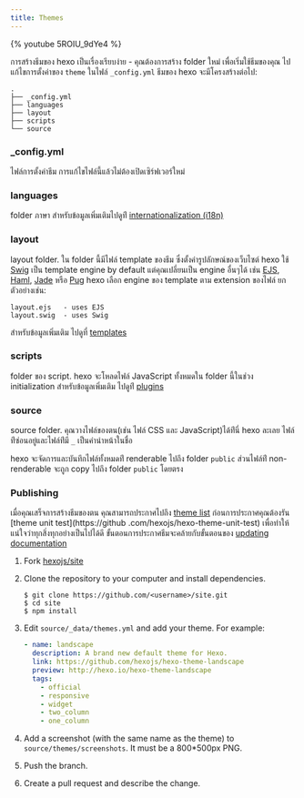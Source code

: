```yaml
---
title: Themes
---
```


{% youtube 5ROIU_9dYe4 %}

การสร้างธีมของ hexo เป็นเรื่องเรียบง่าย - คุณต้องการสร้าง folder ใหม่ เพื่อเริ่มใช้ธีมของคุณ ไปแก้ไขการตั้งค่าของ `theme` ในไฟล์ `_config.yml` ธีมของ hexo จะมีโครงสร้างต่อไป:

``` plain
.
├── _config.yml
├── languages
├── layout
├── scripts
└── source
```

### _config.yml

ไฟล์การตั้งค่าธีม  การแก้ไขไฟล์นี้แล้วไม่ต้องเปิดเซิร์ฟเวอร์ใหม่

### languages

folder ภาษา สำหรับข้อมูลเพิ่มเติมไปดูท่ี [internationalization (i18n)](internationalization.html)

### layout

layout folder. ใน folder นี้มีไฟล์ template ของธีม ซึ่งตั้งค่ารูปลักษณ์ของเว็บไซต์   hexo ใช้ [Swig] เป็น template engine by default แต่คุณเปลี่ยนเป็น engine อื่นๆได้ เช่น [EJS], [Haml], [Jade] หรือ [Pug] hexo เลือก engine ของ template ตาม extension ของไฟล์ ยกตัวอย่างเช่น:

``` plain
layout.ejs   - uses EJS
layout.swig  - uses Swig
```

สำหรับข้อมูลเพิ่มเติม ไปดูที่ [templates](templates.html)

### scripts

folder ของ script.  hexo  จะโหลดไฟล์ JavaScript ทั้งหมดใน folder นี้ในช่วง
initialization สำหรับข้อมูลเพิ่มเติม ไปดูท่ี [plugins](plugins.html)

### source

source folder. คุณวางไฟล์ของตน(เช่น ไฟล์ CSS และ JavaScript)ได้ท่ีนี่ hexo 
ละเลย ไฟล์ท่ีซ่อนอยู่และไฟล์ท่ีมี `_` เป็นคำนำหน้าในชื่อ

hexo จะจัดการและบันทึกไฟล์ทั้งหมดท่ี renderable ไปถึง folder `public` 
ส่วนไฟล์ท่ี non-renderable จะถูก copy ไปถึง folder `public` โดยตรง


### Publishing

เมื่อคุณเสร็จการสร้างธีมของตน คุณสามารถประกาศไปถึง [theme list](/themes) 
ก่อนการประกาศคุณต้องรัน [theme unit test](https://github
.com/hexojs/hexo-theme-unit-test) 
เพื่อทำให้แน่ใจว่าทุกสิ่งทุกอย่างเป็นไปได้ดี 
ขั้นตอนการประกาศธีมจะคล้ายกับขั้นตอนของ [updating documentation](contributing.html#Updating_Documentation)

1. Fork [hexojs/site]
2. Clone the repository to your computer and install dependencies.

    ```shell
    $ git clone https://github.com/<username>/site.git
    $ cd site
    $ npm install
    ```

3. Edit `source/_data/themes.yml` and add your theme. For example:

    ```yaml
    - name: landscape
      description: A brand new default theme for Hexo.
      link: https://github.com/hexojs/hexo-theme-landscape
      preview: http://hexo.io/hexo-theme-landscape
      tags:
        - official
        - responsive
        - widget
        - two_column
        - one_column
    ```

4. Add a screenshot (with the same name as the theme) to `source/themes/screenshots`. It must be a 800*500px PNG.
5. Push the branch.
6. Create a pull request and describe the change.

[EJS]: https://github.com/hexojs/hexo-renderer-ejs
[Swig]: https://github.com/node-swig/swig-templates
[Haml]: https://github.com/hexojs/hexo-renderer-haml
[Jade]: https://github.com/hexojs/hexo-renderer-jade
[Pug]: https://github.com/maxknee/hexo-render-pug
[hexojs/site]: https://github.com/hexojs/site
